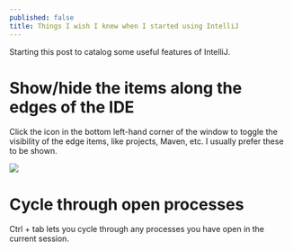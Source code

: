 ```yaml
---
published: false
title: Things I wish I knew when I started using IntelliJ
---
```

Starting this post to catalog some useful features of IntelliJ.

# Show/hide the items along the edges of the IDE

Click the icon in the bottom left-hand corner of the window to toggle the visibility of the edge items, like projects, Maven, etc. I usually prefer these to be shown.

![]({{site.cdn_path}}/2017/09/25/showHide.gif)

# Cycle through open processes

Ctrl + tab lets you cycle through any processes you have open in the current session.
